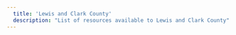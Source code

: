 ```yaml
---
  title: 'Lewis and Clark County'
  description: "List of resources available to Lewis and Clark County"
---
```

